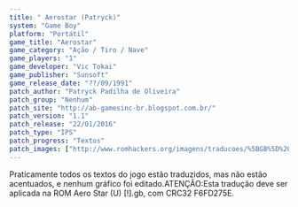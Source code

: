 ```yaml
---
title: " Aerostar (Patryck)"
system: "Game Boy"
platform: "Portátil"
game_title: "Aerostar"
game_category: "Ação / Tiro / Nave"
game_players: "1"
game_developer: "Vic Tokai"
game_publisher: "Sunsoft"
game_release_date: "??/09/1991"
patch_author: "Patryck Padilha de Oliveira"
patch_group: "Nenhum"
patch_site: "http://ab-gamesinc-br.blogspot.com.br/"
patch_version: "1.1"
patch_release: "22/01/2016"
patch_type: "IPS"
patch_progress: "Textos"
patch_images: ["http://www.romhackers.org/imagens/traducoes/%5BGB%5D%20Aero%20Star%20-%20Patryck%20-%201.png","http://www.romhackers.org/imagens/traducoes/%5BGB%5D%20Aero%20Star%20-%20Patryck%20-%202.png","http://www.romhackers.org/imagens/traducoes/%5BGB%5D%20Aero%20Star%20-%20Patryck%20-%203.png"]
---
```

Praticamente todos os textos do jogo estão traduzidos, mas não estão acentuados, e nenhum gráfico foi editado.ATENÇÃO:Esta tradução deve ser aplicada na ROM Aero Star (U) [!].gb, com CRC32 F6FD275E.